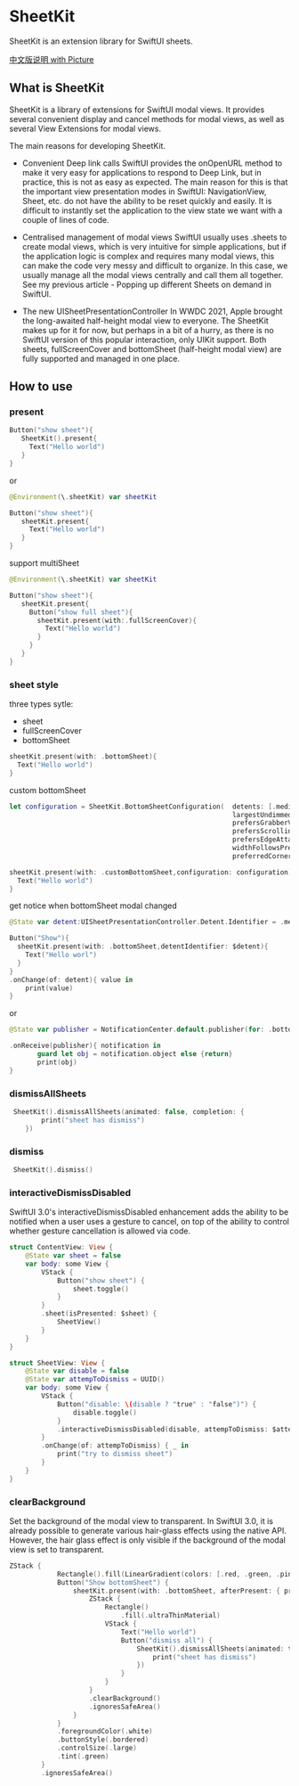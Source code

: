 # SheetKit

SheetKit is an extension library for SwiftUI sheets.

[中文版说明 with Picture](https://www.fatbobman.com/posts/sheetKit/)

## What is SheetKit ##

SheetKit is a library of extensions for SwiftUI modal views. It provides several convenient display and cancel methods for modal views, as well as several View Extensions for modal views.

The main reasons for developing SheetKit.

* Convenient Deep link calls
  SwiftUI provides the onOpenURL method to make it very easy for applications to respond to Deep Link, but in practice, this is not as easy as expected. The main reason for this is that the important view presentation modes in SwiftUI: NavigationView, Sheet, etc. do not have the ability to be reset quickly and easily. It is difficult to instantly set the application to the view state we want with a couple of lines of code.

* Centralised management of modal views
  SwiftUI usually uses .sheets to create modal views, which is very intuitive for simple applications, but if the application logic is complex and requires many modal views, this can make the code very messy and difficult to organize. In this case, we usually manage all the modal views centrally and call them all together. See my previous article - Popping up different Sheets on demand in SwiftUI.

* The new UISheetPresentationController
  In WWDC 2021, Apple brought the long-awaited half-height modal view to everyone. The SheetKit makes up for it for now, but perhaps in a bit of a hurry, as there is no SwiftUI version of this popular interaction, only UIKit support. Both sheets, fullScreenCover and bottomSheet (half-height modal view) are fully supported and managed in one place.


## How to use ##

### present ###

```swift
Button("show sheet"){
   SheetKit().present{
     Text("Hello world")
   }
}
```

or 

```swift
@Environment(\.sheetKit) var sheetKit

Button("show sheet"){
   sheetKit.present{
     Text("Hello world")
   }
}
```

support multiSheet

```swift
@Environment(\.sheetKit) var sheetKit

Button("show sheet"){
   sheetKit.present{
     Button("show full sheet"){
       sheetKit.present(with:.fullScreenCover){
         Text("Hello world")
       }
     }
   }
}
```

### sheet style ###

three types sytle:
* sheet
* fullScreenCover
* bottomSheet

```swift
sheetKit.present(with: .bottomSheet){
  Text("Hello world")
}
```

custom bottomSheet

```swift
let configuration = SheetKit.BottomSheetConfiguration(  detents: [.medium(),.large()],
                                                        largestUndimmedDetentIdentifier: .medium,
                                                        prefersGrabberVisible: true,
                                                        prefersScrollingExpandsWhenScrolledToEdge: false,
                                                        prefersEdgeAttachedInCompactHeight: false,
                                                        widthFollowsPreferredContentSizeWhenEdgeAttached: true,
                                                        preferredCornerRadius: 100)

sheetKit.present(with: .customBottomSheet,configuration: configuration) {
  Text("Hello world")
}
```

get notice when bottomSheet modal changed

```swift
@State var detent:UISheetPresentationController.Detent.Identifier = .medium

Button("Show"){
  sheetKit.present(with: .bottomSheet,detentIdentifier: $detent){
    Text("Hello worl")
  }
}
.onChange(of: detent){ value in
    print(value)
}
```

or 

```swift
@State var publisher = NotificationCenter.default.publisher(for: .bottomSheetDetentIdentifierDidChanged, object: nil)

.onReceive(publisher){ notification in
       guard let obj = notification.object else {return}
       print(obj)
}
```

### dismissAllSheets ###

```swift
 SheetKit().dismissAllSheets(animated: false, completion: {
        print("sheet has dismiss")
    })
```

### dismiss ###

```swift
 SheetKit().dismiss()
```

### interactiveDismissDisabled ###

SwiftUI 3.0's interactiveDismissDisabled enhancement adds the ability to be notified when a user uses a gesture to cancel, on top of the ability to control whether gesture cancellation is allowed via code.

```swift
struct ContentView: View {
    @State var sheet = false
    var body: some View {
        VStack {
            Button("show sheet") {
                sheet.toggle()
            }
        }
        .sheet(isPresented: $sheet) {
            SheetView()
        }
    }
}

struct SheetView: View {
    @State var disable = false
    @State var attempToDismiss = UUID()
    var body: some View {
        VStack {
            Button("disable: \(disable ? "true" : "false")") {
                disable.toggle()
            }
            .interactiveDismissDisabled(disable, attempToDismiss: $attempToDismiss)
        }
        .onChange(of: attempToDismiss) { _ in
            print("try to dismiss sheet")
        }
    }
}
```

### clearBackground ###

Set the background of the modal view to transparent. In SwiftUI 3.0, it is already possible to generate various hair-glass effects using the native API. However, the hair glass effect is only visible if the background of the modal view is set to transparent.

```swift
ZStack {
            Rectangle().fill(LinearGradient(colors: [.red, .green, .pink, .blue, .yellow, .cyan, .gray], startPoint: .topLeading, endPoint: .bottomTrailing))
            Button("Show bottomSheet") {
                sheetKit.present(with: .bottomSheet, afterPresent: { print("presented") }, onDisappear: { print("disappear") }, detentIdentifier: $detent) {
                    ZStack {
                        Rectangle()
                            .fill(.ultraThinMaterial)
                        VStack {
                            Text("Hello world")
                            Button("dismiss all") {
                                SheetKit().dismissAllSheets(animated: true, completion: {
                                    print("sheet has dismiss")
                                })
                            }
                        }
                    }
                    .clearBackground()
                    .ignoresSafeArea()
                }
            }
            .foregroundColor(.white)
            .buttonStyle(.bordered)
            .controlSize(.large)
            .tint(.green)
        }
        .ignoresSafeArea()
```
